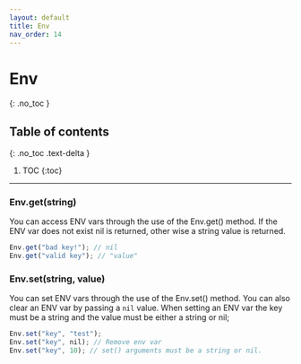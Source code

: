 ```yaml
---
layout: default
title: Env
nav_order: 14
---
```


# Env
{: .no_toc }

## Table of contents
{: .no_toc .text-delta }

1. TOC
{:toc}

---

### Env.get(string)

You can access ENV vars through the use of the Env.get() method. If the ENV var does not exist nil is returned, other wise
a string value is returned.

```js
Env.get("bad key!"); // nil
Env.get("valid key"); // "value"
```

### Env.set(string, value)

You can set ENV vars through the use of the Env.set() method. You can also clear an ENV var by passing a `nil` value.
When setting an ENV var the key must be a string and the value must be either a string or nil;

```js
Env.set("key", "test");
Env.set("key", nil); // Remove env var
Env.set("key", 10); // set() arguments must be a string or nil.
```